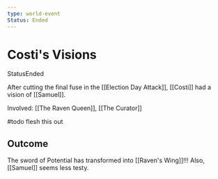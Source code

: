 ```yaml
---
type: world-event
Status: Ended
---
```


# Costi's Visions
<span class="dataview inline-field"><span class="inline-field-key">Status</span><span class="inline-field-value">Ended</span></span>

After cutting the final fuse in the [[Election Day Attack]], [[Costi]] had a vision of [[Samuel]].

Involved: [[The Raven Queen]], [[The Curator]]

#todo flesh this out

## Outcome

The sword of Potential has transformed into [[Raven's Wing]]!!! Also, [[Samuel]] seems less testy. 
